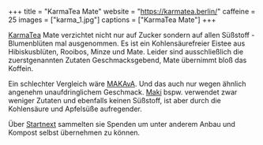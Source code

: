 +++
title = "KarmaTea Mate"
website = "https://karmatea.berlin/"
caffeine = 25
images = ["karma_1.jpg"]
captions = ["KarmaTea Mate"]
+++

[KarmaTea](https://karmatea.berlin/) Mate verzichtet nicht nur auf Zucker
sondern auf allen Süßstoff - Blumenblüten mal ausgenommen. Es ist ein
Kohlensäurefreier Eistee aus Hibiskusblüten, Rooibos, Minze und Mate. Leider
sind ausschließlich die zuerstgenannten Zutaten Geschmacksgebend, Mate übernimmt
bloß das Koffein.

Ein schlechter Vergleich wäre [MAKAvA](/mate/makava). Und das auch nur wegen
ähnlich angenehm unaufdringlichem Geschmack. [Maki](/mate/maki) bspw. verwendet
zwar weniger Zutaten und ebenfalls keinen Süßstoff, ist aber durch die
Kohlensäure und Apfelsüße aufregender.

Über [Startnext](https://www.startnext.com/karmatea) sammelten sie Spenden um
unter anderem Anbau und Kompost selbst übernehmen zu können.
